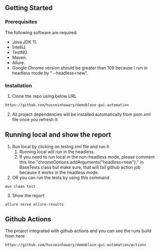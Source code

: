 

## Getting Started

### Prerequisites

The following software are required:

- Java JDK 11.
- IntelliJ.
- TestNG.
- Maven.
- Allure.
- Google Chrome version should be greater than 109 because I run in headless mode by "--headless=new".

### Installation

1. Clone the repo using below URL

```sh
https://github.com/husseinhawary/demoblaze-gui-automation
```

2. All project dependencies will be installed automatically from pom.xml file once you refresh it:



## Running local and show the report

1. Run local by clicking on testng.xml file and run it
   1. Running local will run in the headless.
   2. If you need to run local in the non-headless mode, please comment this line "chromeOptions.addArguments("headless=new");" in BaseTests class but make sure, that will fail github action job because it works in the headless mode. 
2. OR you can run the tests by using this command
```
mvn clean test
```
3. Show the report
```
allure serve allure-results
```

## Github Actions
The project integrated with github actions and you can see the runs build from here

```
https://github.com/husseinhawary/demoblaze-gui-automation/actions
```

